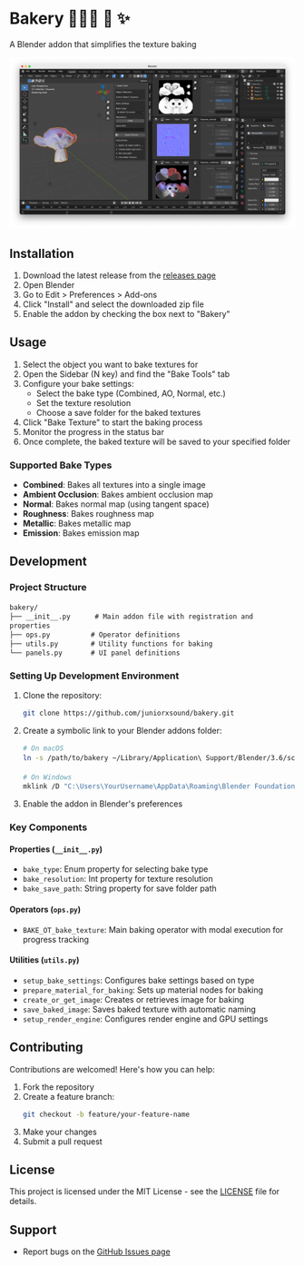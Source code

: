 # Bakery 🧑🏼‍🍳 🥐 ✨

A Blender addon that simplifies the texture baking

![Bakery](https://github.com/juniorxsound/bakery/blob/main/docs/bakery_ui.png?raw=true)

## Installation

1. Download the latest release from the [releases page](https://github.com/juniorxsound/bakery/releases)
2. Open Blender
3. Go to Edit > Preferences > Add-ons
4. Click "Install" and select the downloaded zip file
5. Enable the addon by checking the box next to "Bakery"

## Usage

1. Select the object you want to bake textures for
2. Open the Sidebar (N key) and find the "Bake Tools" tab
3. Configure your bake settings:
   - Select the bake type (Combined, AO, Normal, etc.)
   - Set the texture resolution
   - Choose a save folder for the baked textures
4. Click "Bake Texture" to start the baking process
5. Monitor the progress in the status bar
6. Once complete, the baked texture will be saved to your specified folder

### Supported Bake Types

- **Combined**: Bakes all textures into a single image
- **Ambient Occlusion**: Bakes ambient occlusion map
- **Normal**: Bakes normal map (using tangent space)
- **Roughness**: Bakes roughness map
- **Metallic**: Bakes metallic map
- **Emission**: Bakes emission map

## Development

### Project Structure

```
bakery/
├── __init__.py      # Main addon file with registration and properties
├── ops.py          # Operator definitions
├── utils.py        # Utility functions for baking
└── panels.py       # UI panel definitions
```

### Setting Up Development Environment

1. Clone the repository:

   ```bash
   git clone https://github.com/juniorxsound/bakery.git
   ```

2. Create a symbolic link to your Blender addons folder:

   ```bash
   # On macOS
   ln -s /path/to/bakery ~/Library/Application\ Support/Blender/3.6/scripts/addons/bakery

   # On Windows
   mklink /D "C:\Users\YourUsername\AppData\Roaming\Blender Foundation\Blender\3.6\scripts\addons\bakery" "C:\path\to\bakery"
   ```

3. Enable the addon in Blender's preferences

### Key Components

#### Properties (`__init__.py`)

- `bake_type`: Enum property for selecting bake type
- `bake_resolution`: Int property for texture resolution
- `bake_save_path`: String property for save folder path

#### Operators (`ops.py`)

- `BAKE_OT_bake_texture`: Main baking operator with modal execution for progress tracking

#### Utilities (`utils.py`)

- `setup_bake_settings`: Configures bake settings based on type
- `prepare_material_for_baking`: Sets up material nodes for baking
- `create_or_get_image`: Creates or retrieves image for baking
- `save_baked_image`: Saves baked texture with automatic naming
- `setup_render_engine`: Configures render engine and GPU settings

## Contributing

Contributions are welcomed! Here's how you can help:

1. Fork the repository
2. Create a feature branch:
   ```bash
   git checkout -b feature/your-feature-name
   ```
3. Make your changes
4. Submit a pull request

## License

This project is licensed under the MIT License - see the [LICENSE](LICENSE) file for details.

## Support

- Report bugs on the [GitHub Issues page](https://github.com/juniorxsound/bakery/issues)

